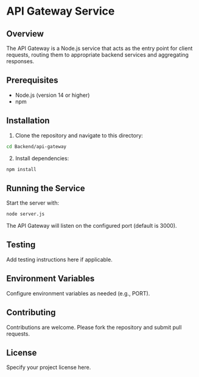 # API Gateway Service

## Overview
The API Gateway is a Node.js service that acts as the entry point for client requests, routing them to appropriate backend services and aggregating responses.

## Prerequisites
- Node.js (version 14 or higher)
- npm

## Installation
1. Clone the repository and navigate to this directory:
```bash
cd Backend/api-gateway
```

2. Install dependencies:
```bash
npm install
```

## Running the Service
Start the server with:
```bash
node server.js
```
The API Gateway will listen on the configured port (default is 3000).

## Testing
Add testing instructions here if applicable.

## Environment Variables
Configure environment variables as needed (e.g., PORT).

## Contributing
Contributions are welcome. Please fork the repository and submit pull requests.

## License
Specify your project license here.
